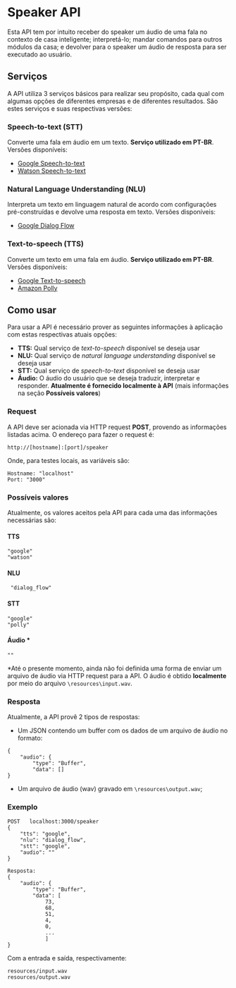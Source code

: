 # Speaker API

Esta API tem por intuito receber do speaker um áudio de uma fala no contexto de casa inteligente; interpretá-lo; mandar comandos para outros módulos da casa; e devolver para o speaker um áudio de resposta para ser executado ao usuário.

## Serviços
A API utiliza 3 serviços básicos para realizar seu propósito, cada qual com algumas opções de diferentes empresas e de diferentes resultados. São estes serviços e suas respectivas versões:

### Speech-to-text (STT)
Converte uma fala em áudio em um texto. **Serviço utilizado em PT-BR**.
Versões disponíveis:
* [Google Speech-to-text](https://cloud.google.com/speech-to-text/?hl=pt-br)
* [Watson Speech-to-text](https://www.ibm.com/watson/services/speech-to-text/)

### Natural Language Understanding (NLU)
Interpreta um texto em linguagem natural de acordo com configurações pré-construídas e devolve uma resposta em texto.
Versões disponíveis:
* [Google Dialog Flow](https://dialogflow.com/)

### Text-to-speech (TTS)
Converte um texto em uma fala em áudio. **Serviço utilizado em PT-BR**.
Versões disponíveis:
* [Google Text-to-speech](https://cloud.google.com/text-to-speech/?hl=pt-br)
* [Amazon Polly](https://aws.amazon.com/pt/polly/)

## Como usar
Para usar a API é necessário prover as seguintes informações à aplicação com estas respectivas atuais opções:
- **TTS:** Qual serviço de *text-to-speech* disponível se deseja usar
- **NLU:** Qual serviço de *natural language understanding* disponível se deseja usar
- **STT:** Qual serviço de *speech-to-text* disponível se deseja usar
- **Áudio:** O áudio do usuário que se deseja traduzir, interpretar e responder. **Atualmente é fornecido localmente à API** (mais informações na seção **Possíveis valores**) 

### Request
A API deve ser acionada via HTTP request **POST**, provendo as informações listadas acima. O endereço para fazer o request é: 

```
http://[hostname]:[port]/speaker
```
Onde, para testes locais, as variáveis são:

```
Hostname: "localhost"
Port: "3000"
```

### Possíveis valores
Atualmente, os valores aceitos pela API para cada uma das informações necessárias são:
#### TTS
```
"google"
"watson" 
```
#### NLU
``` 
 "dialog_flow"
```
#### STT
```
"google"
"polly"
```

#### Áudio *
```
""
```
*Até o presente momento, ainda não foi definida uma forma de enviar um arquivo de áudio via HTTP request para a API. O áudio é obtido **localmente** por meio do arquivo ```\resources\input.wav```.


### Resposta
Atualmente, a API provê 2 tipos de respostas: 
* Um JSON contendo um buffer com os dados de um arquivo de áudio no formato:
```
{
    "audio": {
        "type": "Buffer",
        "data": []
}
```
* Um arquivo de áudio (wav) gravado em ```\resources\output.wav```;

### Exemplo

```
POST   localhost:3000/speaker
{
	"tts": "google",
	"nlu": "dialog_flow",
	"stt": "google",
	"audio": ""
}

Resposta:
{
    "audio": {
        "type": "Buffer",
        "data": [
            73,
            68,
            51,
            4,
            0,
            ...
            ]
}
```

Com a entrada e saída, respectivamente: 
```
resources/input.wav
resources/output.wav
```
